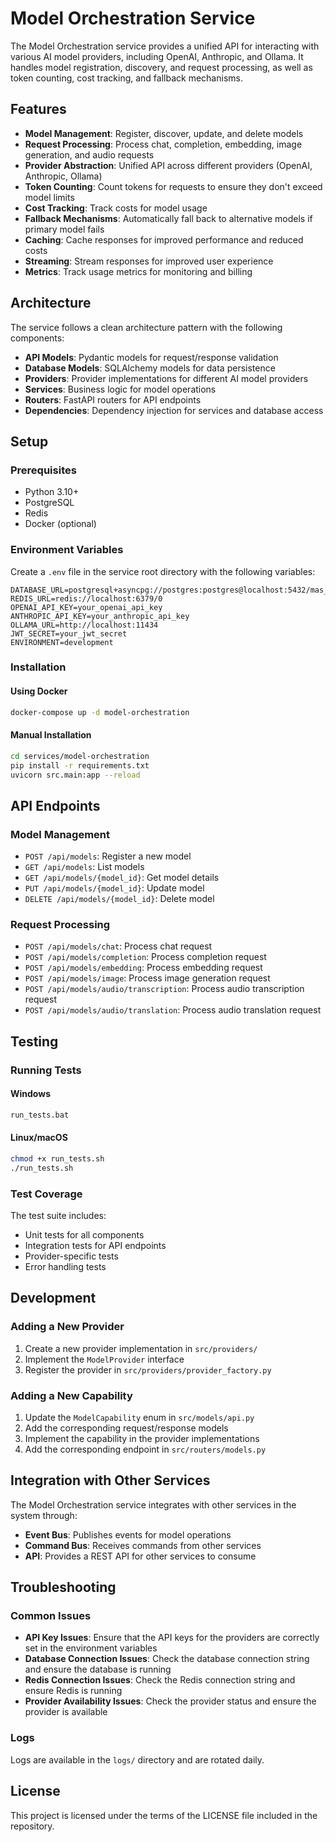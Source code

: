 # Model Orchestration Service

The Model Orchestration service provides a unified API for interacting with various AI model providers, including OpenAI, Anthropic, and Ollama. It handles model registration, discovery, and request processing, as well as token counting, cost tracking, and fallback mechanisms.

## Features

- **Model Management**: Register, discover, update, and delete models
- **Request Processing**: Process chat, completion, embedding, image generation, and audio requests
- **Provider Abstraction**: Unified API across different providers (OpenAI, Anthropic, Ollama)
- **Token Counting**: Count tokens for requests to ensure they don't exceed model limits
- **Cost Tracking**: Track costs for model usage
- **Fallback Mechanisms**: Automatically fall back to alternative models if primary model fails
- **Caching**: Cache responses for improved performance and reduced costs
- **Streaming**: Stream responses for improved user experience
- **Metrics**: Track usage metrics for monitoring and billing

## Architecture

The service follows a clean architecture pattern with the following components:

- **API Models**: Pydantic models for request/response validation
- **Database Models**: SQLAlchemy models for data persistence
- **Providers**: Provider implementations for different AI model providers
- **Services**: Business logic for model operations
- **Routers**: FastAPI routers for API endpoints
- **Dependencies**: Dependency injection for services and database access

## Setup

### Prerequisites

- Python 3.10+
- PostgreSQL
- Redis
- Docker (optional)

### Environment Variables

Create a `.env` file in the service root directory with the following variables:

```
DATABASE_URL=postgresql+asyncpg://postgres:postgres@localhost:5432/mas_framework
REDIS_URL=redis://localhost:6379/0
OPENAI_API_KEY=your_openai_api_key
ANTHROPIC_API_KEY=your_anthropic_api_key
OLLAMA_URL=http://localhost:11434
JWT_SECRET=your_jwt_secret
ENVIRONMENT=development
```

### Installation

#### Using Docker

```bash
docker-compose up -d model-orchestration
```

#### Manual Installation

```bash
cd services/model-orchestration
pip install -r requirements.txt
uvicorn src.main:app --reload
```

## API Endpoints

### Model Management

- `POST /api/models`: Register a new model
- `GET /api/models`: List models
- `GET /api/models/{model_id}`: Get model details
- `PUT /api/models/{model_id}`: Update model
- `DELETE /api/models/{model_id}`: Delete model

### Request Processing

- `POST /api/models/chat`: Process chat request
- `POST /api/models/completion`: Process completion request
- `POST /api/models/embedding`: Process embedding request
- `POST /api/models/image`: Process image generation request
- `POST /api/models/audio/transcription`: Process audio transcription request
- `POST /api/models/audio/translation`: Process audio translation request

## Testing

### Running Tests

#### Windows

```bash
run_tests.bat
```

#### Linux/macOS

```bash
chmod +x run_tests.sh
./run_tests.sh
```

### Test Coverage

The test suite includes:

- Unit tests for all components
- Integration tests for API endpoints
- Provider-specific tests
- Error handling tests

## Development

### Adding a New Provider

1. Create a new provider implementation in `src/providers/`
2. Implement the `ModelProvider` interface
3. Register the provider in `src/providers/provider_factory.py`

### Adding a New Capability

1. Update the `ModelCapability` enum in `src/models/api.py`
2. Add the corresponding request/response models
3. Implement the capability in the provider implementations
4. Add the corresponding endpoint in `src/routers/models.py`

## Integration with Other Services

The Model Orchestration service integrates with other services in the system through:

- **Event Bus**: Publishes events for model operations
- **Command Bus**: Receives commands from other services
- **API**: Provides a REST API for other services to consume

## Troubleshooting

### Common Issues

- **API Key Issues**: Ensure that the API keys for the providers are correctly set in the environment variables
- **Database Connection Issues**: Check the database connection string and ensure the database is running
- **Redis Connection Issues**: Check the Redis connection string and ensure Redis is running
- **Provider Availability Issues**: Check the provider status and ensure the provider is available

### Logs

Logs are available in the `logs/` directory and are rotated daily.

## License

This project is licensed under the terms of the LICENSE file included in the repository.
